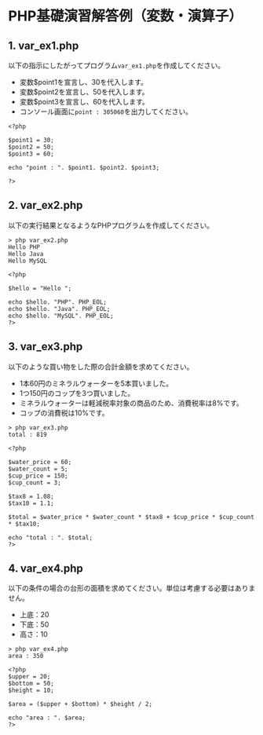 # PHP基礎演習解答例（変数・演算子）

## 1. var_ex1.php

以下の指示にしたがってプログラム`var_ex1.php`を作成してください。

- 変数$point1を宣言し、30を代入します。
- 変数$point2を宣言し、50を代入します。
- 変数$point3を宣言し、60を代入します。
- コンソール画面に`point : 305060`を出力してください。

```php:var_ex1.php
<?php

$point1 = 30;
$point2 = 50;
$point3 = 60;

echo "point : ". $point1. $point2. $point3;

?>
```

## 2. var_ex2.php

以下の実行結果となるようなPHPプログラムを作成してください。

```console
> php var_ex2.php
Hello PHP
Hello Java
Hello MySQL
```

```php:var_ex2.php
<?php

$hello = "Hello ";

echo $hello. "PHP". PHP_EOL;
echo $hello. "Java". PHP_EOL;
echo $hello. "MySQL". PHP_EOL;
?>
```

## 3. var_ex3.php

以下のような買い物をした際の合計金額を求めてください。

- 1本60円のミネラルウォーターを5本買いました。
- 1つ150円のコップを3つ買いました。
- ミネラルウォーターは軽減税率対象の商品のため、消費税率は8%です。
- コップの消費税は10%です。

```console
> php var_ex3.php
total : 819
```

```php:var_ex3.php
<?php

$water_price = 60;
$water_count = 5;
$cup_price = 150;
$cup_count = 3;

$tax8 = 1.08;
$tax10 = 1.1;

$total = $water_price * $water_count * $tax8 + $cup_price * $cup_count * $tax10;

echo "total : ". $total;
?>
```

## 4. var_ex4.php

以下の条件の場合の台形の面積を求めてください。単位は考慮する必要はありません。

- 上底：20
- 下底：50
- 高さ：10

```console
> php var_ex4.php
area : 350
```

```php:var_ex3.php
<?php
$upper = 20;
$bottom = 50;
$height = 10;

$area = ($upper + $bottom) * $height / 2;

echo "area : ". $area;
?>
```